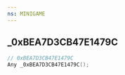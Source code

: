 ```yaml
---
ns: MINIGAME
---
```

## _0xBEA7D3CB47E1479C

```c
// 0xBEA7D3CB47E1479C
Any _0xBEA7D3CB47E1479C();
```

